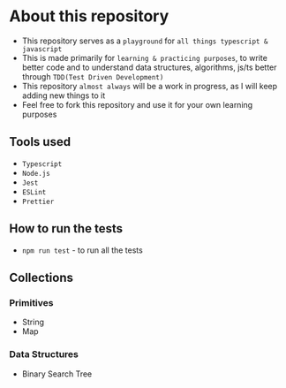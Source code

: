 # About this repository

- This repository serves as a `playground` for `all things typescript & javascript`
- This is made primarily for `learning & practicing purposes`, to write better code and to understand data structures, algorithms, js/ts better through `TDD(Test Driven Development)`
- This repository `almost always` will be a work in progress, as I will keep adding new things to it
- Feel free to fork this repository and use it for your own learning purposes

## Tools used

- `Typescript`
- `Node.js`
- `Jest`
- `ESLint`
- `Prettier`

## How to run the tests

- `npm run test` - to run all the tests

## Collections

### Primitives

- String
- Map

### Data Structures

- Binary Search Tree

